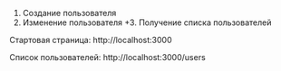 1. Создание пользователя
2. Изменение пользователя
+3. Получение списка пользователей

Стартовая страница:
http://localhost:3000

Список пользователей:
http://localhost:3000/users